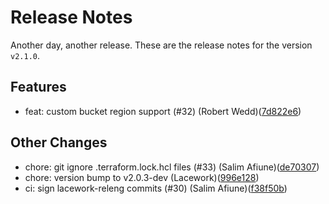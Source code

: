 # Release Notes
Another day, another release. These are the release notes for the version `v2.1.0`.

## Features
* feat: custom bucket region support (#32) (Robert Wedd)([7d822e6](https://github.com/lacework/terraform-gcp-audit-log/commit/7d822e6ce89fef071524bd400dd339a7eb2ecb47))

## Other Changes
* chore: git ignore .terraform.lock.hcl files (#33) (Salim Afiune)([de70307](https://github.com/lacework/terraform-gcp-audit-log/commit/de7030777f7a33241117427dd82367a0c9f82795))
* chore: version bump to v2.0.3-dev (Lacework)([996e128](https://github.com/lacework/terraform-gcp-audit-log/commit/996e128d98da39c00a424fdf74bcf77a2c0711ee))
* ci: sign lacework-releng commits (#30) (Salim Afiune)([f38f50b](https://github.com/lacework/terraform-gcp-audit-log/commit/f38f50b15a36e8c23bd7514890d1cc69fe2a73f3))
